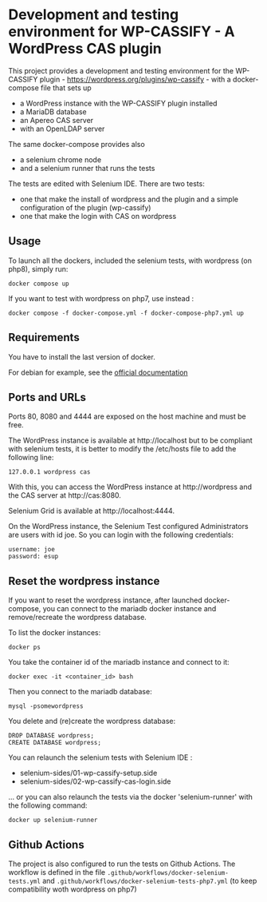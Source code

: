 Development and testing environment for WP-CASSIFY - A WordPress CAS plugin
============================

This project provides a development and testing environment for the WP-CASSIFY plugin - https://wordpress.org/plugins/wp-cassify - with a docker-compose file that sets up 
 * a WordPress instance with the WP-CASSIFY plugin installed
 * a MariaDB database
 * an Apereo CAS server
 * with an OpenLDAP server

The same docker-compose provides also 
 * a selenium chrome node
 * and a selenium runner that runs the tests

The tests are edited with Selenium IDE.
There are two tests:
 * one that make the install of wordpress and the plugin and a simple configuration of the plugin (wp-cassify)
 * one that make the login with CAS on wordpress

## Usage

To launch all the dockers, included the selenium tests, with wordpress (on php8), simply run:
```
docker compose up 
```

If you want to test with wordpress on php7, use instead :
```
docker compose -f docker-compose.yml -f docker-compose-php7.yml up 
```

## Requirements

You have to install the last version of docker.

For debian for example, see the [official documentation](https://docs.docker.com/engine/install/debian/#install-using-the-repository)

## Ports and URLs

Ports 80, 8080 and 4444 are exposed on the host machine and must be free.

The WordPress instance is available at http://localhost but to be compliant with selenium tests, it is better to modify the /etc/hosts file to add the following line:
```
127.0.0.1 wordpress cas
```

With this, you can access the WordPress instance at http://wordpress and the CAS server at http://cas:8080.

Selenium Grid is available at http://localhost:4444.

On the WordPress instance, the Selenium Test configured Administrators are users with id joe.
So you can login with the following credentials:
```
username: joe
password: esup
```

## Reset the wordpress instance

If you want to reset the wordpress instance, after launched docker-compose, you can connect to the mariadb docker instance and remove/recreate the wordpress database.

To list the docker instances:
```  
docker ps
```

You take the container id of the mariadb instance and connect to it:
```
docker exec -it <container_id> bash
```

Then you connect to the mariadb database:
```
mysql -psomewordpress
```

You delete and (re)create the wordpress database:
```
DROP DATABASE wordpress;
CREATE DATABASE wordpress;
```

You can relaunch the selenium tests with Selenium IDE :
* selenium-sides/01-wp-cassify-setup.side
* selenium-sides/02-wp-cassify-cas-login.side

... or you can also relaunch the tests via the docker 'selenium-runner' with the following command:
```
docker up selenium-runner 
```

## Github Actions

The project is also configured to run the tests on Github Actions. The workflow is defined in the file `.github/workflows/docker-selenium-tests.yml` and `.github/workflows/docker-selenium-tests-php7.yml` (to keep compatibility woth wordpress on php7)